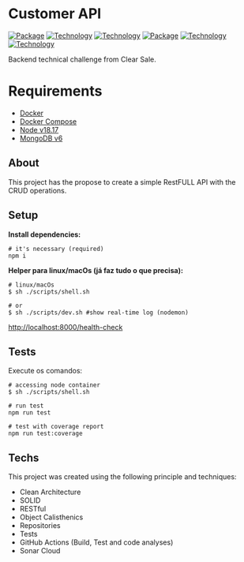 # Customer API
[![Package][Express-image]][Express-url]
[![Technology][node-image]][node-url]
[![Technology][typescript-image]][typescript-url]
[![Package][Swagger-image]][Swagger-url]
[![Technology][Docker-image]][Docker-url]
[![Technology][MongoDbimage]][MongoDburl]

[Express-url]: https://www.npmjs.com/package/Express
[Express-image]: https://img.shields.io/badge/Express-green?style=for-the-badge&logo=Express&logoColor=black

[node-url]: https://nodejs.org/
[node-image]: https://img.shields.io/badge/NodeJS-green?style=for-the-badge&logo=Node.js&logoColor=black

[typescript-url]: https://www.typescriptlang.org
[typescript-image]: https://img.shields.io/badge/Typescript-blue?style=for-the-badge&logo=TypeScript&logoColor=white

[Swagger-url]: https://swagger.io/
[Swagger-image]: https://img.shields.io/badge/Swagger-green?style=for-the-badge&logo=Swagger&logoColor=black

[Docker-url]: https://www.docker.com/
[Docker-image]: https://img.shields.io/badge/Docker-blue?style=for-the-badge&logo=Docker&logoColor=white

[MongoDburl]: https://www.postgresql.org/
[MongoDbimage]: https://img.shields.io/badge/Mongodb-green?style=for-the-badge&logo=Mongodb&logoColor=black


Backend technical challenge from Clear Sale.

# Requirements
 - [Docker](https://www.docker.com/)
 - [Docker Compose](https://docs.docker.com/compose)
 - [Node v18.17](https://nodejs.org/en/)
 - [MongoDB v6](https://www.mongodb.com/)

## About

This project has the propose to create a simple RestFULL API with the CRUD operations.

## Setup

**Install dependencies:**
```shell
# it's necessary (required)
npm i
```

**Helper para linux/macOs (já faz tudo o que precisa):**

```shell
# linux/macOs
$ sh ./scripts/shell.sh

# or
$ sh ./scripts/dev.sh #show real-time log (nodemon)
```
[http://localhost:8000/health-check](http://localhost:8000/health-check)


## Tests

Execute os comandos:

```shell
# accessing node container
$ sh ./scripts/shell.sh

# run test
npm run test

# test with coverage report
npm run test:coverage
```
## Techs

This project was created using the following principle and techniques:

- Clean Architecture
- SOLID
- RESTful
- Object Calisthenics
- Repositories
- Tests
- GitHub Actions (Build, Test and code analyses)
- Sonar Cloud
